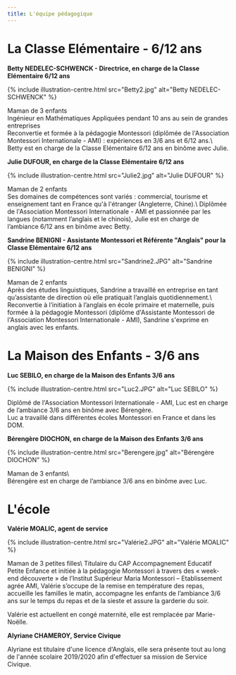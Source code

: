 ```yaml
---
title: L'équipe pédagogique
---
```


# La Classe Elémentaire - 6/12 ans

**Betty NEDELEC-SCHWENCK - Directrice, en charge de la Classe Elémentaire 6/12 ans**

{% include illustration-centre.html src="Betty2.jpg" alt="Betty NEDELEC-SCHWENCK" %}

Maman de 3 enfants   
Ingénieur en Mathématiques Appliquées pendant 10 ans au sein de grandes entreprises   
Reconvertie et formée à la pédagogie Montessori (diplômée de l'Association Montessori Internationale - AMI) : expériences en 3/6 ans et 6/12 ans.\\
Betty est en charge de la Classe Elémentaire 6/12 ans en binôme avec Julie.

**Julie DUFOUR, en charge de la Classe Elémentaire 6/12 ans**

{% include illustration-centre.html src="Julie2.jpg" alt="Julie DUFOUR" %}

Maman de 2 enfants   
Ses domaines de compétences sont variés : commercial, tourisme et enseignement tant en France qu'à l'étranger (Angleterre, Chine).\\
Diplômée de l'Association Montessori Internationale - AMI et passionnée par les langues (notamment l’anglais et le chinois), Julie est en charge de l’ambiance 6/12 ans en binôme avec Betty.   

**Sandrine BENIGNI - Assistante Montessori et Référente "Anglais" pour la Classe Elémentaire 6/12 ans**

{% include illustration-centre.html src="Sandrine2.JPG" alt="Sandrine BENIGNI" %}

Maman de 2 enfants   
Après des études linguistiques, Sandrine a travaillé en entreprise en tant qu’assistante de direction où elle pratiquait l’anglais quotidiennement.\\
Reconvertie à l’initiation à l’anglais en école primaire et maternelle, puis formée à la pédagogie Montessori (diplôme d'Assistante Montessori de l'Association Montessori Internationale - AMI), Sandrine s'exprime en anglais avec les enfants.


# La Maison des Enfants - 3/6 ans

**Luc SEBILO, en charge de la Maison des Enfants 3/6 ans**

{% include illustration-centre.html src="Luc2.JPG" alt="Luc SEBILO" %}

Diplômé de l'Association Montessori Internationale - AMI, Luc est en charge de l’ambiance 3/6 ans en binôme avec Bérengère.    
Luc a travaillé dans différentes écoles Montessori en France et dans les DOM.

**Bérengère DIOCHON, en charge de la Maison des Enfants 3/6 ans**

{% include illustration-centre.html src="Berengere.jpg" alt="Bérengère DIOCHON" %}

Maman de 3 enfants\\   
Bérengère est en charge de l’ambiance 3/6 ans en binôme avec Luc.   

# L'école

**Valérie MOALIC, agent de service**

{% include illustration-centre.html src="Valérie2.JPG" alt="Valérie MOALIC" %}

Maman de 3 petites filles\\ 
Titulaire du CAP Accompagnement Educatif Petite Enfance et initiée à la pédagogie Montessori à travers des « week-end découverte » de l’Institut Supérieur Maria Montessori – Etablissement agrée AMI, Valérie s’occupe de la remise en température des repas, accueille les familles le matin, accompagne les enfants de l’ambiance 3/6 ans sur le temps du repas et de la sieste et assure la garderie du soir.

Valérie est actuellent en congé maternité, elle est remplacée par Marie-Noëlle.

**Alyriane CHAMEROY, Service Civique**

Alyriane est titulaire d'une licence d'Anglais, elle sera présente tout au long de l'année scolaire 2019/2020 afin d'effectuer sa mission de Service Civique.

